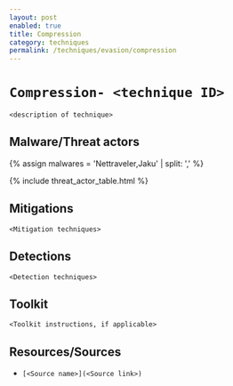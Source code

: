 ```yaml
---
layout: post
enabled: true
title: Compression
category: techniques
permalink: /techniques/evasion/compression
---
```

# `Compression- <technique ID>`

`<description of technique>`

## Malware/Threat actors

{% assign malwares = 'Nettraveler,Jaku' | split: ',' %}

{% include threat_actor_table.html %}

## Mitigations

`<Mitigation techniques>`

## Detections

`<Detection techniques>`

## Toolkit

`<Toolkit instructions, if applicable>`

## Resources/Sources

* `[<Source name>](<Source link>)`